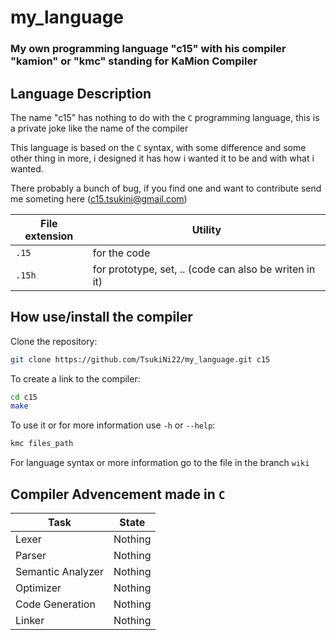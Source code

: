 # my_language
### My own programming language "c15" with his compiler "kamion" or "kmc" standing for KaMion Compiler
## Language Description

The name "c15" has nothing to do with the `C` programming language, this is a private joke like the name of the compiler

This language is based on the `C` syntax, with some difference and some other thing in more, i designed it has how i wanted it to be and with what i wanted.

There probably a bunch of bug, if you find one and want to contribute send me someting here (c15.tsukini@gmail.com)

| File extension | Utility                                                |
| -------------- | ------------------------------------------------------ |
| `.15`          | for the code                                           |
| `.15h`         | for prototype, set, .. (code can also be writen in it) |

## How use/install the compiler
Clone the repository:
```sh
git clone https://github.com/TsukiNi22/my_language.git c15
```

To create a link to the compiler:
```sh
cd c15
make
```

To use it or for more information use `-h` or `--help`:
```sh
kmc files_path
```
For language syntax or more information go to the file in the branch `wiki`

## Compiler Advencement made in `C`

| Task              | State                                                      |
| ----------------- | ---------------------------------------------------------- |
| Lexer             |  Nothing                                                   |
| Parser            |  Nothing                                                   |
| Semantic Analyzer |  Nothing                                                   |
| Optimizer         |  Nothing                                                   |
| Code Generation   |  Nothing                                                   |
| Linker            |  Nothing                                                   |
